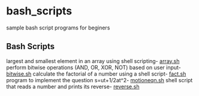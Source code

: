# bash_scripts
sample bash script programs for beginers
## Bash Scripts

largest and smallest element in an array using shell scripting- [array.sh](./array.sh)
 perform bitwise operations (AND, OR, XOR, NOT) based on user input- [bitwise.sh](./bitwise.sh)
calculate the factorial of a number using a shell script- [fact.sh](./fact.sh)
 program to implement the question s=ut+1/2at^2- [motioneqn.sh](./motioneqn.sh)
shell script that reads a number and prints its reverse- [reverse.sh](./reverse.sh)

